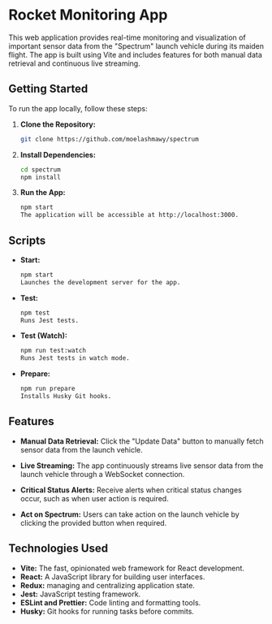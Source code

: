 # Rocket Monitoring App

This web application provides real-time monitoring and visualization of important sensor data from the "Spectrum" launch vehicle during its maiden flight. The app is built using Vite and includes features for both manual data retrieval and continuous live streaming.

## Getting Started

To run the app locally, follow these steps:

1. **Clone the Repository:**

   ```bash
   git clone https://github.com/moelashmawy/spectrum

   ```

2. **Install Dependencies:**

   ```bash
   cd spectrum
   npm install

   ```

3. **Run the App:**

   ```bash
   npm start
   The application will be accessible at http://localhost:3000.
   ```

## Scripts

- **Start:**

  ```bash
  npm start
  Launches the development server for the app.

  ```

- **Test:**

  ```bash
  npm test
  Runs Jest tests.

  ```

- **Test (Watch):**

  ```bash
  npm run test:watch
  Runs Jest tests in watch mode.

  ```

- **Prepare:**
  ```bash
  npm run prepare
  Installs Husky Git hooks.
  ```

## Features

- **Manual Data Retrieval:**
  Click the "Update Data" button to manually fetch sensor data from the launch vehicle.

- **Live Streaming:**
  The app continuously streams live sensor data from the launch vehicle through a WebSocket connection.

- **Critical Status Alerts:**
  Receive alerts when critical status changes occur, such as when user action is required.

- **Act on Spectrum:**
  Users can take action on the launch vehicle by clicking the provided button when required.

## Technologies Used

- **Vite:** The fast, opinionated web framework for React development.
- **React:** A JavaScript library for building user interfaces.
- **Redux:** managing and centralizing application state.
- **Jest:** JavaScript testing framework.
- **ESLint and Prettier:** Code linting and formatting tools.
- **Husky:** Git hooks for running tasks before commits.
